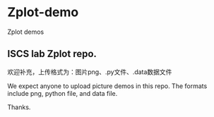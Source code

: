 # Zplot-demo
Zplot demos

## ISCS lab Zplot repo.

欢迎补充，上传格式为：图片png、.py文件、.data数据文件

We expect anyone to upload picture demos in this repo. The formats include png, python file, and data file.

Thanks.